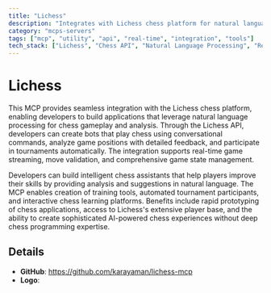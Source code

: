 ```yaml
---
title: "Lichess"
description: "Integrates with Lichess chess platform for natural language gameplay, analysis, and tournament participation via API."
category: "mcps-servers"
tags: ["mcp", "utility", "api", "real-time", "integration", "tools"]
tech_stack: ["Lichess", "Chess API", "Natural Language Processing", "Real-time Gaming", "WebSockets"]
---
```


# Lichess

This MCP provides seamless integration with the Lichess chess platform, enabling developers to build applications that leverage natural language processing for chess gameplay and analysis. Through the Lichess API, developers can create bots that play chess using conversational commands, analyze game positions with detailed feedback, and participate in tournaments automatically. The integration supports real-time game streaming, move validation, and comprehensive game state management.

Developers can build intelligent chess assistants that help players improve their skills by providing analysis and suggestions in natural language. The MCP enables creation of training tools, automated tournament participants, and interactive chess learning platforms. Benefits include rapid prototyping of chess applications, access to Lichess's extensive player base, and the ability to create sophisticated AI-powered chess experiences without deep chess programming expertise.

## Details

- **GitHub**: https://github.com/karayaman/lichess-mcp
- **Logo**: 
